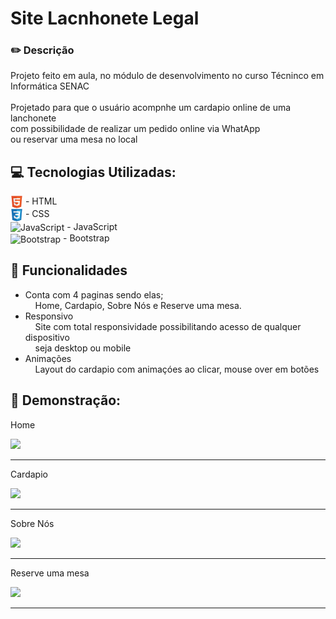 # Site Lacnhonete Legal


   ### ✏️ Descrição
   Projeto feito em aula, no módulo de desenvolvimento no curso Técninco em Informática SENAC <br>
   <br>
   Projetado para que o usuário acompnhe um cardapio online de uma lanchonete <br>
   com possibilidade de realizar um pedido online via WhatApp<br>
   ou reservar uma mesa no local

## 💻 Tecnologias Utilizadas:

<img align="center" alt="HTML" height="20" width="20" src="https://raw.githubusercontent.com/devicons/devicon/master/icons/html5/html5-original.svg"> - HTML <br>
<img align="center" alt="CSS" height="20" width="20" src="https://raw.githubusercontent.com/devicons/devicon/master/icons/css3/css3-original.svg"> - CSS <br>
<img align="center" alt="JavaScript" height="20" width="20" src="https://cdn.discordapp.com/attachments/879870124813856819/901961530839531580/javascript-map-javascript-javascript-icon-with-png-892806.png"> - JavaScript <br>
<img align="center" alt="Bootstrap"  width="20" src="https://cdn.discordapp.com/attachments/879870124813856819/931737185135239198/Bootstrap_logo.svg.png"> - Bootstrap

## 🔧 Funcionalidades 
  
- Conta com 4 paginas sendo elas;<br>
&nbsp; &nbsp;  Home, Cardapio, Sobre Nós e Reserve uma mesa.
- Responsivo<br>
&nbsp; &nbsp;  Site com total responsividade possibilitando acesso de qualquer dispositivo<br>
&nbsp; &nbsp;  seja desktop ou mobile
- Animações<br>
&nbsp; &nbsp; Layout do cardapio com animaçóes ao clicar, mouse over em botões


## 📸 Demonstração:
<p float="left">Home</p>
<img src="https://media0.giphy.com/media/dkL5eaywSnCaK9wM5I/giphy.gif?cid=790b7611419e04b277e4876b7f1b75c0e4e4038692e2064a&rid=giphy.gif&ct=g" width="500"/>
<hr>
<p float="left">Cardapio</p>
<img src="https://media0.giphy.com/media/He8Cf0VV3kdtvojymK/giphy.gif?cid=790b7611effb7d0ff4ed884a56c9819c683e8a94091891ff&rid=giphy.gif&ct=g" width="500"/>
<hr>
<p float="left"></p>Sobre Nós</p>
<img src="https://cdn.discordapp.com/attachments/879870124813856819/931732558264295475/unknown.png" width="500"/>
<hr>
<p float="left"></p>Reserve uma mesa</p>
<img src="https://cdn.discordapp.com/attachments/879870124813856819/931733140471423006/unknown.png" width="500"/>
<hr>
